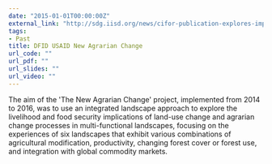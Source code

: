 ```yaml
---
date: "2015-01-01T00:00:00Z"
external_link: "http://sdg.iisd.org/news/cifor-publication-explores-impacts-of-land-use-changes-in-tropical-landscapes/"
tags:
- Past
title: DFID USAID New Agrarian Change
url_code: ""
url_pdf: ""
url_slides: ""
url_video: ""
---
```


The aim of the 'The New Agrarian Change' project, implemented from 2014 to 2016, was to use an integrated landscape approach to explore the livelihood and food security implications of land-use change and agrarian change processes in multi-functional landscapes, focusing on the experiences of six landscapes that exhibit various combinations of agricultural modification, productivity, changing forest cover or forest use, and integration with global commodity markets.